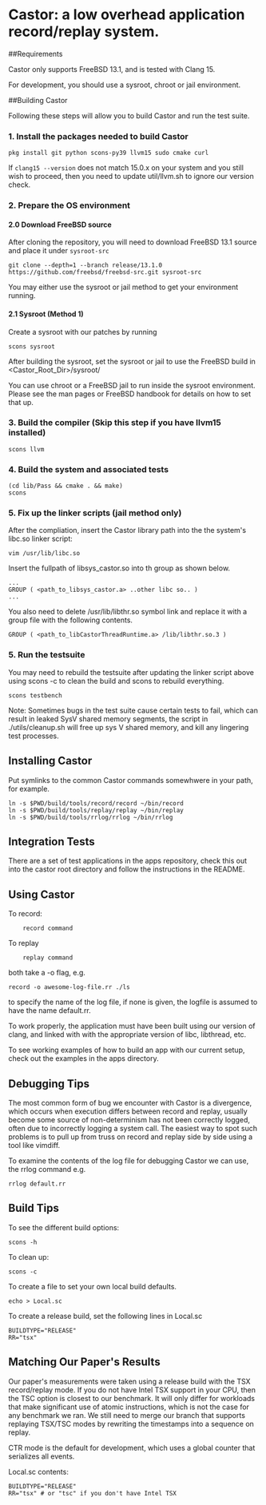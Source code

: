 # Castor: a low overhead application record/replay system.

##Requirements

Castor only supports FreeBSD 13.1, and is tested with Clang 15.

For development, you should use a sysroot, chroot or jail environment.  

##Building Castor

Following these steps will allow you to build Castor and run the test suite.

### 1. Install the packages needed to build Castor

```
pkg install git python scons-py39 llvm15 sudo cmake curl
```

If ```clang15 --version``` does not match 15.0.x on your system and you still 
wish to proceed, then you need to update util/llvm.sh to ignore our version 
check.


### 2. Prepare the OS environment

#### 2.0 Download FreeBSD source 
After cloning the repository, you will need to download FreeBSD 13.1 source and place it under `sysroot-src`
```
git clone --depth=1 --branch release/13.1.0 https://github.com/freebsd/freebsd-src.git sysroot-src
```

You may either use the sysroot or jail method to get your environment running.

#### 2.1 Sysroot (Method 1)
Create a sysroot with our patches by running
```
scons sysroot
```

After building the sysroot, set the sysroot or jail to use the FreeBSD build in
<Castor_Root_Dir>/sysroot/

You can use chroot or a FreeBSD jail to run inside the sysroot environment. 
Please see the man pages or FreeBSD handbook for details on how to set that up.

### 3. Build the compiler (Skip this step if you have llvm15 installed)

```
scons llvm
```

### 4. Build the system and associated tests

```
(cd lib/Pass && cmake . && make)
scons
```

### 5. Fix up the linker scripts (jail method only)
After the compliation, insert the Castor library path into the the system's 
libc.so linker script:
```
vim /usr/lib/libc.so
```
Insert the fullpath of libsys_castor.so into th group as shown below.
```
...
GROUP ( <path_to_libsys_castor.a> ..other libc so.. )
...
```

You also need to delete /usr/lib/libthr.so symbol link and replace it with a 
group file with the following contents.
```
GROUP ( <path_to_libCastorThreadRuntime.a> /lib/libthr.so.3 )
```

### 5. Run the testsuite

You may need to rebuild the testsuite after updating the linker script above 
using scons -c to clean the build and scons to rebuild everything.

```
scons testbench
```

Note: Sometimes bugs in the test suite cause certain tests to fail, which
can result in leaked SysV shared memory segments, the script in ./utils/cleanup.sh
will free up sys V shared memory, and kill any lingering test processes.

## Installing Castor

Put symlinks to the common Castor commands somewhwere in your path, for example.

```
ln -s $PWD/build/tools/record/record ~/bin/record
ln -s $PWD/build/tools/replay/replay ~/bin/replay
ln -s $PWD/build/tools/rrlog/rrlog ~/bin/rrlog

```

## Integration Tests

There are a set of test applications in the apps repository, check this out
into the castor root directory and follow the instructions in the README.

## Using Castor

To record:

```
    record command
```

To replay

```
    replay command
```

both take a -o flag, e.g. 

    record -o awesome-log-file.rr ./ls

to specify the name of the log file, if none is given, the logfile is assumed to have the
name default.rr.

To work properly, the application must have been built using our version of
clang, and linked with with the appropriate version of libc, libthread, etc.

To see working examples of how to build an app with our current setup, check out
the examples in the apps directory.

## Debugging Tips

The most common form of bug we encounter with Castor is a divergence, which
occurs when execution differs between record and replay, usually become some
source of non-determinism has not been correctly logged, often due to
incorrectly logging a system call. The easiest way to spot such problems is to
pull up from truss on record and replay side by side using a tool like vimdiff.


To examine the contents of the log file for debugging Castor we can use, the rrlog
command e.g.

    rrlog default.rr

## Build Tips
To see the different build options:

    scons -h

To clean up:

    scons -c

To create a file to set your own local build defaults.

    echo > Local.sc

To create a release build, set the following lines in Local.sc

    BUILDTYPE="RELEASE"
    RR="tsx"

## Matching Our Paper's Results

Our paper's measurements were taken using a release build with the TSX 
record/replay mode.  If you do not have Intel TSX support in your CPU, then the 
TSC option is closest to our benchmark.  It will only differ for workloads that 
make significant use of atomic instructions, which is not the case for any 
benchmark we ran.  We still need to merge our branch that supports replaying 
TSX/TSC modes by rewriting the timestamps into a sequence on replay.

CTR mode is the default for development, which uses a global counter that 
serializes all events.

Local.sc contents:
```
BUILDTYPE="RELEASE"
RR="tsx" # or "tsc" if you don't have Intel TSX
```

